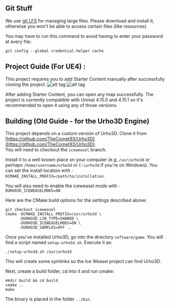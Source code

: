 Git Stuff
---------
We use  [git  LFS](https://git-lfs.github.com/) for managing large files. Please
download and  install  it,  otherwise  you won't be able to access certain files
(like resources).

You may have to run this command to avoid having to enter your password at every file:
```
git config --global credential.helper cache
```
Project Guide (For UE4) :
--------

This project requires you to add Starter Content manually after successfully cloning the project. 
![alt tag](https://cdn.discordapp.com/attachments/190780544051707904/290512683755634688/Capture.PNG)
![alt tag](https://cdn.discordapp.com/attachments/190780544051707904/290512783865544704/Capture2.PNG)

After adding Starter Content, you can open any map successfully.
The project is currently compatible with Unreal 4.15.0 and 4.15.1 so it's recommended to open it using any of those versions.
 


Building (Old Guide - for the Urho3D Engine)
--------

This  project  depends  on  a   custom   version   of   Urho3D.  Clone  it  from
[https://github.com/TheComet93/Urho3D](https://github.com/TheComet93/Urho3D).   
You will need to checkout the ```iceweasel``` branch.

Install it to a well  known  place  on  your computer (e.g. ```/usr/urho3d``` or
perhaps  ```/home/username/urho3d```  or  ```C:\urho3d``` if you're on Windows).
You can set the install location with ```-DCMAKE_INSTALL_PREFIX=/path/to/installation```.

You will also need to enable the iceweasel mods with ```-DURHO3D_ICEWEASELMODS=ON```

Here are the CMake build options for the settings described above:
```
git checkout iceweasel
cmake -DCMAKE_INSTALL_PREFIX=/usr/urho3d \
      -DURHO3D_LIB_TYPE=SHARED \
      -DURHO3D_ICEWEASELMODS=ON \
      -DURHO3D_SAMPLES=OFF ..
```

Once you've  installed  Urho3D,  go  into the directory ```software/game```. You
will find a script named ```setup-urho3d.sh```. Execute it as:
```
./setup-urho3d.sh /usr/urho3d
```
This will create some symlinks so the Ice Weasel project can find Urho3D.

Next, create a build folder, cd into it and run cmake:
```
mkdir build && cd build
cmake ..
make
```

The binary is placed in the folder ```../bin```.

